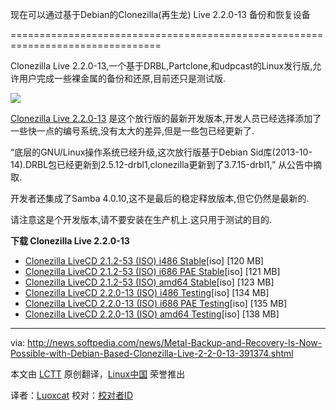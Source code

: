 现在可以通过基于Debian的Clonezilla(再生龙) Live 2.2.0-13 备份和恢复设备

================================================================================

Clonezilla Live 2.2.0-13,一个基于DRBL,Partclone,和udpcast的Linux发行版,允许用户完成一些裸金属的备份和还原,目前还只是测试版.

![](http://i1-news.softpedia-static.com/images/news2/Metal-Backup-and-Recovery-Is-Now-Possible-with-Debian-Based-Clonezilla-Live-2-2-0-13-391374-2.jpg)

[Clonezilla Live 2.2.0-13][1] 是这个放行版的最新开发版本,开发人员已经选择添加了一些快一点的编号系统,没有太大的差异,但是一些包已经更新了.

“底层的GNU/Linux操作系统已经升级,这次放行版基于Debian Sid库(2013-10-14).DRBL包已经更新到2.5.12-drbl1,clonezilla更新到了3.7.15-drbl1,” 从公告中摘取.

开发者还集成了Samba 4.0.10,这不是最后的稳定释放版本,但它仍然是最新的.

请注意这是个开发版本,请不要安装在生产机上.这只用于测试的目的.

**下载 Clonezilla Live 2.2.0-13**

- [Clonezilla LiveCD 2.1.2-53 (ISO) i486 Stable][2][iso] [120 MB]
- [Clonezilla LiveCD 2.1.2-53 (ISO) i686 PAE Stable][3][iso] [121 MB]
- [Clonezilla LiveCD 2.1.2-53 (ISO) amd64 Stable][4][iso] [123 MB]
- [Clonezilla LiveCD 2.2.0-13 (ISO) i486 Testing][5][iso] [134 MB]
- [Clonezilla LiveCD 2.2.0-13 (ISO) i686 PAE Testing][6][iso] [135 MB]
- [Clonezilla LiveCD 2.2.0-13 (ISO) amd64 Testing][7][iso] [138 MB]

--------------------------------------------------------------------------------

via: http://news.softpedia.com/news/Metal-Backup-and-Recovery-Is-Now-Possible-with-Debian-Based-Clonezilla-Live-2-2-0-13-391374.shtml

本文由 [LCTT](https://github.com/LCTT/TranslateProject) 原创翻译，[Linux中国](http://linux.cn/) 荣誉推出

译者：[Luoxcat](https://github.com/Luoxcat) 校对：[校对者ID](https://github.com/校对者ID)

[1]:http://free.nchc.org.tw/clonezilla-live/testing/ChangeLog-Clonezilla-live.txt 
[2]:http://downloads.sourceforge.net/clonezilla/clonezilla-live-2.1.2-53-i486.iso
[3]:http://downloads.sourceforge.net/clonezilla/clonezilla-live-2.1.2-53-i686-pae.iso
[4]:http://downloads.sourceforge.net/clonezilla/clonezilla-live-2.1.2-53-amd64.iso
[5]:http://sourceforge.net/projects/clonezilla/files/clonezilla_live_testing/2.2.0-8/clonezilla-live-2.2.0-13-i486.iso/download
[6]:http://sourceforge.net/projects/clonezilla/files/clonezilla_live_testing/2.2.0-8/clonezilla-live-2.2.0-13-i686-pae.iso/download
[7]:http://sourceforge.net/projects/clonezilla/files/clonezilla_live_testing/2.2.0-8/clonezilla-live-2.2.0-13-amd64.iso/download
